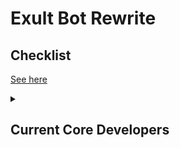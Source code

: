 <h1>Exult Bot Rewrite</h1>

<h2>Checklist</h2>

[See here](https://github.com/users/Hirakudev/projects/2/views/1?visibleFields=%5B"Title"%2C"Assignees"%2C"Status"%2C"Labels"%5D)

<details>
<summary><h2>Current Core Developers</h2></summary>
<ul>
<li><a href="https://github.com/Hirakudev">Hiraku</a></li>
<li><a href="https://github.com/Lemony-Juicy">Jeet</a></li>
<li><a href="https://github.com/LeoCx1000">Leo</a></li>
<li><a href="https://github.com/VarMonke">Var</a></li>
<details>
<summary><h3>Special Thanks</h3></summary>
<ul>
<li><a href="https://github.com/Bucolo">Buco</a></li>
<li><a href="https://github.com/ethanolchik">Ethan</a></li>
</ul>
</details>
</ul>
</details>